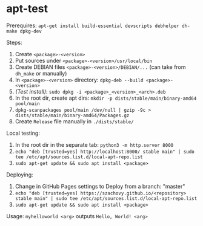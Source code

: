 # apt-test

Prerequires:
`apt-get install build-essential devscripts debhelper dh-make dpkg-dev`

Steps:
1. Create `<package>-<version>`
2. Put sources under `<package>-<version>/usr/local/bin`
3. Create DEBIAN files `<package>-<version>/DEBIAN/...` (can take from `dh_make` or manually)
4. In `<package>-<version>` directory: `dpkg-deb --build <package>-<version>`
5. _(Test install)_: `sudo dpkg -i <package>_<version>_<arch>.deb`
6. In the root dir, create apt dirs: `mkdir -p dists/stable/main/binary-amd64 pool/main`
7. `dpkg-scanpackages pool/main /dev/null | gzip -9c > dists/stable/main/binary-amd64/Packages.gz`
8. Create `Release` file manually in `./dists/stable/`

Local testing:
1. In the root dir in the separate tab: `python3 -m http.server 8000`
2. `echo "deb [trusted=yes] http://localhost:8000/ stable main" | sudo tee /etc/apt/sources.list.d/local-apt-repo.list`
3.  `sudo apt-get update && sudo apt install <package>`

Deploying:
1.  Change in GitHub Pages settings to Deploy from a branch: "master"
2.  `echo "deb [trusted=yes] https://szachovy.github.io/<repository> stable main" | sudo tee /etc/apt/sources.list.d/local-apt-repo.list`
3.  `sudo apt-get update && sudo apt install <package>`

Usage:
`myhelloworld <arg>` outputs `Hello, World! <arg>`
